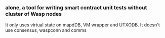 ### alone, a tool for writing smart contract unit tests without cluster of Wasp nodes

It only uses virtual state on mapdDB, VM wrapper and UTXODB. It doesn't use consensus, waspconn and comms    